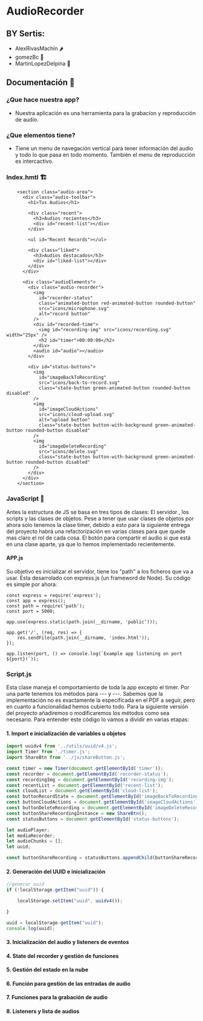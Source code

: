 # AudioRecorder
## BY Sertis:
+ AlexRivasMachín 🌶️
+ gomezBc 🥥
+ MartinLopezDeIpina 🍍
## Documentación 📃
### ¿Que hace nuestra app?
+ Nuestra aplicación es una herramienta para la grabacíon y reproducción de audio.
### ¿Que elementos tiene?
+ Tiene un menu de navegación vertical para tener información del audio y todo lo que pasa en todo momento. También el menu de reproducción es intercactivo.

### Index.hmtl 🏗️
```
    <section class="audio-area">
      <div class="audio-toolbar">
        <h1>Tus Audios</h1>

        <div class="recent">
          <h3>Audios recientes</h3>
          <div id="recent-list"></div>
        </div>

        <ul id="Recent Records"></ul>

        <div class="liked">
          <h3>Audios destacados</h3>
          <div id="liked-list"></div>
        </div>
      </div>

      <div class="audioElements">
        <div class="audio-recorder">
          <img
            id="recorder-status"
            class="animated-button red-animated-button rounded-button"
            src="icons/microphone.svg"
            alt="record button"
          />
          <div id="recorded-time">
            <img id="recording-img" src="icons/recording.svg" width="25px" />
            <h2 id="timer">00:00:00</h2>
          </div>
          <audio id="audio"></audio>
        </div>

        <div id="status-buttons">
          <img
            id="imageBackToRecording"
            src="icons/back-to-record.svg"
            class="state-button green-animated-button rounded-button disabled"
          />
          <img
            id="imageCloudActions"
            src="icons/cloud-upload.svg"
            alt="upload button"
            class="state-button button-with-background green-animated-button rounded-button disabled"
          />
          <img
            id="imageDeleteRecording"
            src="icons/delete.svg"
            class="state-button button-with-background green-animated-button rounded-button disabled"
          />
        </div>
      </div>
    </section>
```
### JavaScript 🐷
Antes la estructura de JS se basa en tres tipos de clases: El servidor , los scripts y las clases de objetos. Pese a tener que usar clases de objetos por ahora solo tenemos la clase timer, debido a esto para la siguiente entrega del proyecto habrá una refactorización en varias clases para que quede mas claro el rol de cada cosa. El botón para compartir el audio si que está en una clase aparte, ya que lo hemos implementado recientemente.
#### APP.js
Su objetivo es inicializar el servidor, tiene los "path" a los ficheros que va a usar. Esta desarrolado con express.js (un frameword de Node). Su código es simple por ahora: 
```JS
const express = require('express');
const app = express();
const path = require('path');
const port = 5000;

app.use(express.static(path.join(__dirname, 'public')));

app.get('/', (req, res) => {
    res.sendFile(path.join(__dirname, 'index.html'));
});

app.listen(port, () => console.log(`Example app listening on port ${port}!`));
```

### Script.js
Esta clase maneja el comportamiento de toda la app excepto el timer. Por una parte tenemos los métodos para --- y ---. Sabemos que la implementación no es exactamente la especifícada en el PDF a seguir, pero en cuanto a funcionalidad hemos cubierto todo. Para la siguiente versión del proyecto añadiremos o modificaremos los métodos como sea necesario.
Para entender este código lo vamos a dividir en varias etapas: 
#### 1. Import e inicialización de variables u objetos
```JavaScript
import uuidv4 from '../utils/uuid/v4.js';
import Timer from './timer.js';
import ShareBtn from '../js/shareButton.js';

const timer = new Timer(document.getElementById('timer'));
const recorder = document.getElementById('recorder-status');
const recordingImg = document.getElementById('recording-img');
const recentList = document.getElementById('recent-list');
const cloudList = document.getElementById('cloud-list');
const buttonRecordState = document.getElementById('imageBackToRecording');
const buttonCloudActions = document.getElementById('imageCloudActions');
const buttonDeleteRecording = document.getElementById('imageDeleteRecording');
const buttonShareRecordingInstance = new ShareBtn();
const statusButtons = document.getElementById('status-buttons');

let audioPlayer;
let mediaRecorder;
let audioChunks = [];
let uuid;

const buttonShareRecording = statusButtons.appendChild(buttonShareRecordingInstance.img);
```
#### 2. Generación del UUID e inicialización
```JavaScript
//generar uuid
if (!localStorage.getItem("uuid")) {

    localStorage.setItem("uuid", uuidv4());

}

uuid = localStorage.getItem("uuid");
console.log(uuid);
```
#### 3. Inicialización del audio y listeners de eventos
#### 4. State del recorder y gestión de funciones
#### 5. Gestión del estado en la nube
#### 6. Función para gestión de las entradas de audio
#### 7. Funciones para la grabación de audio
#### 8. Listeners y lista de audios
